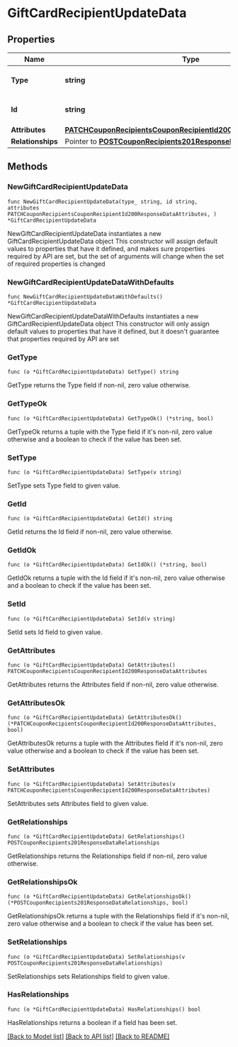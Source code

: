 # GiftCardRecipientUpdateData

## Properties

Name | Type | Description | Notes
------------ | ------------- | ------------- | -------------
**Type** | **string** | The resource&#39;s type | [default to "gift_card_recipients"]
**Id** | **string** | The resource&#39;s id | 
**Attributes** | [**PATCHCouponRecipientsCouponRecipientId200ResponseDataAttributes**](PATCHCouponRecipientsCouponRecipientId200ResponseDataAttributes.md) |  | 
**Relationships** | Pointer to [**POSTCouponRecipients201ResponseDataRelationships**](POSTCouponRecipients201ResponseDataRelationships.md) |  | [optional] 

## Methods

### NewGiftCardRecipientUpdateData

`func NewGiftCardRecipientUpdateData(type_ string, id string, attributes PATCHCouponRecipientsCouponRecipientId200ResponseDataAttributes, ) *GiftCardRecipientUpdateData`

NewGiftCardRecipientUpdateData instantiates a new GiftCardRecipientUpdateData object
This constructor will assign default values to properties that have it defined,
and makes sure properties required by API are set, but the set of arguments
will change when the set of required properties is changed

### NewGiftCardRecipientUpdateDataWithDefaults

`func NewGiftCardRecipientUpdateDataWithDefaults() *GiftCardRecipientUpdateData`

NewGiftCardRecipientUpdateDataWithDefaults instantiates a new GiftCardRecipientUpdateData object
This constructor will only assign default values to properties that have it defined,
but it doesn't guarantee that properties required by API are set

### GetType

`func (o *GiftCardRecipientUpdateData) GetType() string`

GetType returns the Type field if non-nil, zero value otherwise.

### GetTypeOk

`func (o *GiftCardRecipientUpdateData) GetTypeOk() (*string, bool)`

GetTypeOk returns a tuple with the Type field if it's non-nil, zero value otherwise
and a boolean to check if the value has been set.

### SetType

`func (o *GiftCardRecipientUpdateData) SetType(v string)`

SetType sets Type field to given value.


### GetId

`func (o *GiftCardRecipientUpdateData) GetId() string`

GetId returns the Id field if non-nil, zero value otherwise.

### GetIdOk

`func (o *GiftCardRecipientUpdateData) GetIdOk() (*string, bool)`

GetIdOk returns a tuple with the Id field if it's non-nil, zero value otherwise
and a boolean to check if the value has been set.

### SetId

`func (o *GiftCardRecipientUpdateData) SetId(v string)`

SetId sets Id field to given value.


### GetAttributes

`func (o *GiftCardRecipientUpdateData) GetAttributes() PATCHCouponRecipientsCouponRecipientId200ResponseDataAttributes`

GetAttributes returns the Attributes field if non-nil, zero value otherwise.

### GetAttributesOk

`func (o *GiftCardRecipientUpdateData) GetAttributesOk() (*PATCHCouponRecipientsCouponRecipientId200ResponseDataAttributes, bool)`

GetAttributesOk returns a tuple with the Attributes field if it's non-nil, zero value otherwise
and a boolean to check if the value has been set.

### SetAttributes

`func (o *GiftCardRecipientUpdateData) SetAttributes(v PATCHCouponRecipientsCouponRecipientId200ResponseDataAttributes)`

SetAttributes sets Attributes field to given value.


### GetRelationships

`func (o *GiftCardRecipientUpdateData) GetRelationships() POSTCouponRecipients201ResponseDataRelationships`

GetRelationships returns the Relationships field if non-nil, zero value otherwise.

### GetRelationshipsOk

`func (o *GiftCardRecipientUpdateData) GetRelationshipsOk() (*POSTCouponRecipients201ResponseDataRelationships, bool)`

GetRelationshipsOk returns a tuple with the Relationships field if it's non-nil, zero value otherwise
and a boolean to check if the value has been set.

### SetRelationships

`func (o *GiftCardRecipientUpdateData) SetRelationships(v POSTCouponRecipients201ResponseDataRelationships)`

SetRelationships sets Relationships field to given value.

### HasRelationships

`func (o *GiftCardRecipientUpdateData) HasRelationships() bool`

HasRelationships returns a boolean if a field has been set.


[[Back to Model list]](../README.md#documentation-for-models) [[Back to API list]](../README.md#documentation-for-api-endpoints) [[Back to README]](../README.md)


